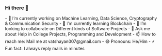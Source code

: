 ### Hi there 👋

<!--
**Vatshayan/Vatshayan** is a ✨ _special_ ✨ repository because its `README.md` (this file) appears on your GitHub profile.

Here are some ideas to get you started:
--!>
- 🔭 I’m currently working on Machine Learning, Data Science, Cryptography & Communication Security
- 🌱 I’m currently learning Blockchain
- 👯 I’m looking to collaborate on Different kinds of Software Projects
- 💬 Ask me about Help in College Projects, Programming and Development
- 📫 How to reach me: Mail me at vatshayan007@gmail.com
- 😄 Pronouns: He/Him
- ⚡ Fun fact: I always reply mails in minutes

